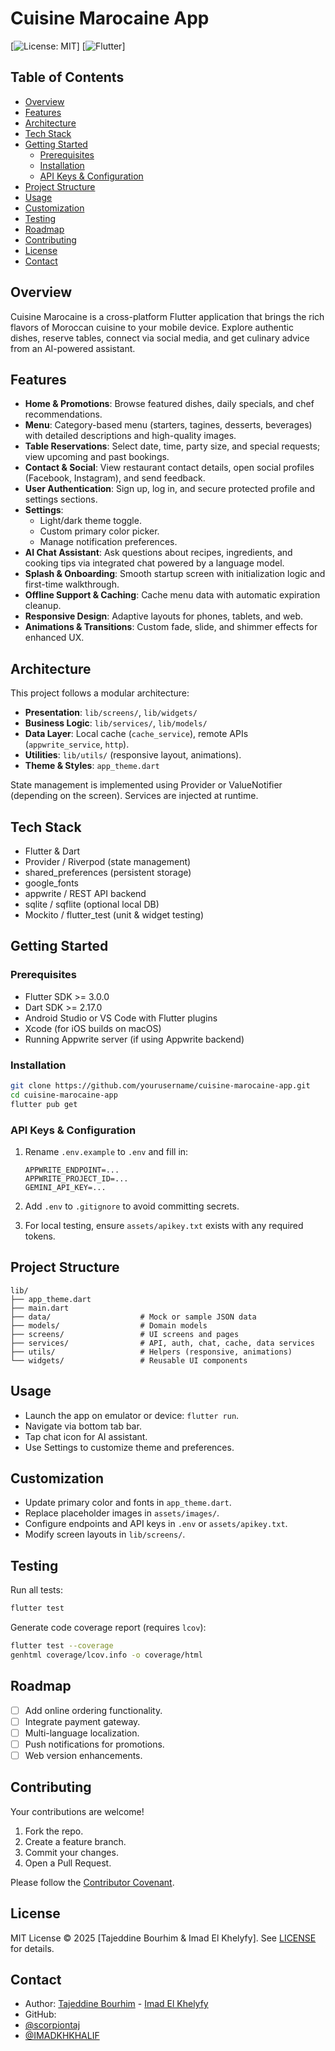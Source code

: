 # Cuisine Marocaine App

[![License: MIT](https://img.shields.io/badge/License-MIT-purple.svg)] [![Flutter](https://img.shields.io/badge/Flutter-3.0-blue)]

## Table of Contents

- [Overview](#overview)
- [Features](#features)
- [Architecture](#architecture)
- [Tech Stack](#tech-stack)
- [Getting Started](#getting-started)
  - [Prerequisites](#prerequisites)
  - [Installation](#installation)
  - [API Keys & Configuration](#api-keys--configuration)
- [Project Structure](#project-structure)
- [Usage](#usage)
- [Customization](#customization)
- [Testing](#testing)
- [Roadmap](#roadmap)
- [Contributing](#contributing)
- [License](#license)
- [Contact](#contact)

## Overview

Cuisine Marocaine is a cross-platform Flutter application that brings the rich flavors of Moroccan cuisine to your mobile device. Explore authentic dishes, reserve tables, connect via social media, and get culinary advice from an AI-powered assistant.

## Features

- **Home & Promotions**: Browse featured dishes, daily specials, and chef recommendations.
- **Menu**: Category-based menu (starters, tagines, desserts, beverages) with detailed descriptions and high-quality images.
- **Table Reservations**: Select date, time, party size, and special requests; view upcoming and past bookings.
- **Contact & Social**: View restaurant contact details, open social profiles (Facebook, Instagram), and send feedback.
- **User Authentication**: Sign up, log in, and secure protected profile and settings sections.
- **Settings**:
  - Light/dark theme toggle.
  - Custom primary color picker.
  - Manage notification preferences.
- **AI Chat Assistant**: Ask questions about recipes, ingredients, and cooking tips via integrated chat powered by a language model.
- **Splash & Onboarding**: Smooth startup screen with initialization logic and first-time walkthrough.
- **Offline Support & Caching**: Cache menu data with automatic expiration cleanup.
- **Responsive Design**: Adaptive layouts for phones, tablets, and web.
- **Animations & Transitions**: Custom fade, slide, and shimmer effects for enhanced UX.

## Architecture

This project follows a modular architecture:

- **Presentation**: `lib/screens/`, `lib/widgets/`
- **Business Logic**: `lib/services/`, `lib/models/`
- **Data Layer**: Local cache (`cache_service`), remote APIs (`appwrite_service`, `http`).
- **Utilities**: `lib/utils/` (responsive layout, animations).
- **Theme & Styles**: `app_theme.dart`

State management is implemented using Provider or ValueNotifier (depending on the screen). Services are injected at runtime.


## Tech Stack

- Flutter & Dart
- Provider / Riverpod (state management)
- shared_preferences (persistent storage)
- google_fonts
- appwrite / REST API backend
- sqlite / sqflite (optional local DB)
- Mockito / flutter_test (unit & widget testing)

## Getting Started

### Prerequisites

- Flutter SDK >= 3.0.0
- Dart SDK >= 2.17.0
- Android Studio or VS Code with Flutter plugins
- Xcode (for iOS builds on macOS)
- Running Appwrite server (if using Appwrite backend)

### Installation

```bash
git clone https://github.com/yourusername/cuisine-marocaine-app.git
cd cuisine-marocaine-app
flutter pub get
```

### API Keys & Configuration

1. Rename `.env.example` to `.env` and fill in:
   ```
   APPWRITE_ENDPOINT=...
   APPWRITE_PROJECT_ID=...
   GEMINI_API_KEY=...
   ```
2. Add `.env` to `.gitignore` to avoid committing secrets.

3. For local testing, ensure `assets/apikey.txt` exists with any required tokens.

## Project Structure

```
lib/
├── app_theme.dart
├── main.dart
├── data/                    # Mock or sample JSON data
├── models/                  # Domain models
├── screens/                 # UI screens and pages
├── services/                # API, auth, chat, cache, data services
├── utils/                   # Helpers (responsive, animations)
└── widgets/                 # Reusable UI components
```

## Usage

- Launch the app on emulator or device: `flutter run`.
- Navigate via bottom tab bar.
- Tap chat icon for AI assistant.
- Use Settings to customize theme and preferences.

## Customization

- Update primary color and fonts in `app_theme.dart`.
- Replace placeholder images in `assets/images/`.
- Configure endpoints and API keys in `.env` or `assets/apikey.txt`.
- Modify screen layouts in `lib/screens/`.

## Testing

Run all tests:

```bash
flutter test
```

Generate code coverage report (requires `lcov`):

```bash
flutter test --coverage
genhtml coverage/lcov.info -o coverage/html
```

## Roadmap

- [ ] Add online ordering functionality.
- [ ] Integrate payment gateway.
- [ ] Multi-language localization.
- [ ] Push notifications for promotions.
- [ ] Web version enhancements.

## Contributing

Your contributions are welcome!  
1. Fork the repo.  
2. Create a feature branch.  
3. Commit your changes.  
4. Open a Pull Request.

Please follow the [Contributor Covenant](CODE_OF_CONDUCT.md).

## License

MIT License © 2025 [Tajeddine Bourhim & Imad El Khelyfy]. See [LICENSE](LICENSE) for details.

## Contact

- Author: [Tajeddine Bourhim](mailto:bourhimtajeddine@gmail.com) - [Imad El Khelyfy](mailto:imadelkhelyfy@gmail.com)  
- GitHub: 
- [@scorpiontaj](https://github.com/scorpiontaj)
- [@IMADKHKHALIF](https://github.com/IMADKHKHALIFI)
